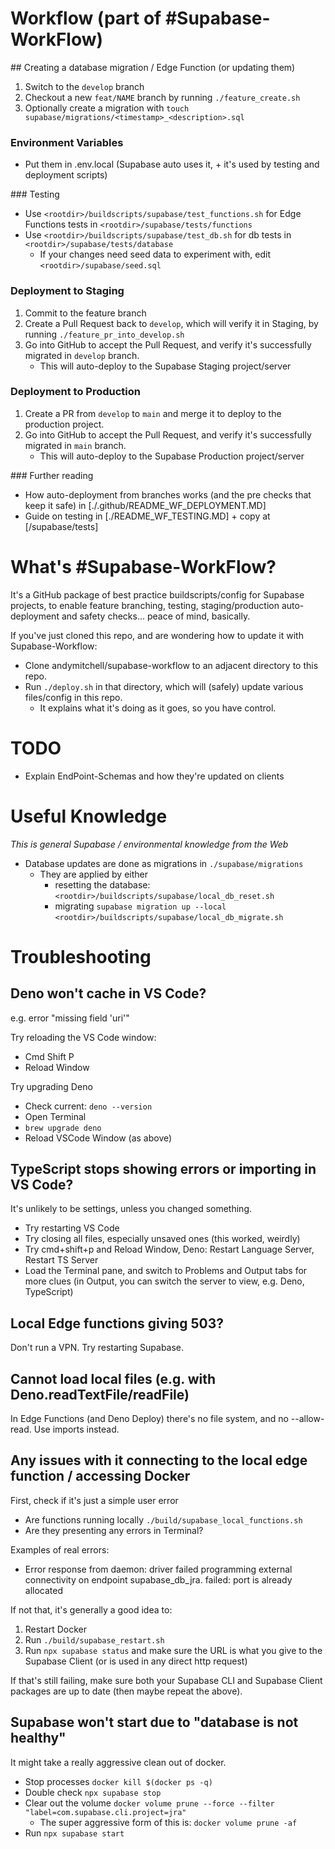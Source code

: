# Workflow (part of #Supabase-WorkFlow)

## Creating a database migration / Edge Function (or updating them)

1. Switch to the `develop` branch 
2. Checkout a new `feat/NAME` branch by running `./feature_create.sh`
3. Optionally create a migration with `touch supabase/migrations/<timestamp>_<description>.sql`

### Environment Variables

- Put them in .env.local (Supabase auto uses it, + it's used by testing and deployment scripts)

### Testing
- Use `<rootdir>/buildscripts/supabase/test_functions.sh` for Edge Functions tests in `<rootdir>/supabase/tests/functions`
- Use `<rootdir>/buildscripts/supabase/test_db.sh` for db tests in `<rootdir>/supabase/tests/database`
    - If your changes need seed data to experiment with, edit `<rootdir>/supabase/seed.sql`

### Deployment to Staging
1. Commit to the feature branch
2. Create a Pull Request back to `develop`, which will verify it in Staging, by running `./feature_pr_into_develop.sh` 
3. Go into GitHub to accept the Pull Request, and verify it's successfully migrated in `develop` branch. 
    - This will auto-deploy to the Supabase Staging project/server

### Deployment to Production
1. Create a PR from `develop` to `main` and merge it to deploy to the production project. 
2. Go into GitHub to accept the Pull Request, and verify it's successfully migrated in `main` branch. 
    - This will auto-deploy to the Supabase Production project/server

### Further reading
- How auto-deployment from branches works (and the pre checks that keep it safe) in [./.github/README_WF_DEPLOYMENT.MD]
- Guide on testing in [./README_WF_TESTING.MD] + copy at [<rootdir>/supabase/tests]

# What's #Supabase-WorkFlow?

It's a GitHub package of best practice buildscripts/config for Supabase projects, to enable feature branching, testing, staging/production auto-deployment and safety checks... peace of mind, basically. 

If you've just cloned this repo, and are wondering how to update it with Supabase-Workflow: 
- Clone andymitchell/supabase-workflow to an adjacent directory to this repo. 
- Run `./deploy.sh` in that directory, which will (safely) update various files/config in this repo. 
    - It explains what it's doing as it goes, so you have control. 

# TODO

- Explain EndPoint-Schemas and how they're updated on clients 

# Useful Knowledge 

_This is general Supabase / environmental knowledge from the Web_

- Database updates are done as migrations in `./supabase/migrations`
    - They are applied by either 
        - resetting the database: `<rootdir>/buildscripts/supabase/local_db_reset.sh`
        - migrating `supabase migration up --local` `<rootdir>/buildscripts/supabase/local_db_migrate.sh`


# Troubleshooting

## Deno won't cache in VS Code? 
e.g. error "missing field 'uri'"

Try reloading the VS Code window: 
- Cmd Shift P
- Reload Window

Try upgrading Deno
- Check current: `deno --version`
- Open Terminal 
- `brew upgrade deno`
- Reload VSCode Window (as above)

## TypeScript stops showing errors or importing in VS Code? 

It's unlikely to be settings, unless you changed something. 

- Try restarting VS Code
- Try closing all files, especially unsaved ones (this worked, weirdly)
- Try cmd+shift+p and Reload Window, Deno: Restart Language Server, Restart TS Server
- Load the Terminal pane, and switch to Problems and Output tabs for more clues (in Output, you can switch the server to view, e.g. Deno, TypeScript)

## Local Edge functions giving 503? 

Don't run a VPN. 
Try restarting Supabase.

## Cannot load local files (e.g. with Deno.readTextFile/readFile)

In Edge Functions (and Deno Deploy) there's no file system, and no --allow-read. Use imports instead.

## Any issues with it connecting to the local edge function / accessing Docker

First, check if it's just a simple user error
- Are functions running locally `./build/supabase_local_functions.sh`
- Are they presenting any errors in Terminal? 

Examples of real errors:
- Error response from daemon: driver failed programming external connectivity on endpoint supabase_db_jra. failed: port is already allocated

If not that, it's generally a good idea to: 
1. Restart Docker
2. Run `./build/supabase_restart.sh`
3. Run `npx supabase status` and make sure the URL is what you give to the Supabase Client (or is used in any direct http request)

If that's still failing, make sure both your Supabase CLI and Supabase Client packages are up to date (then maybe repeat the above). 

## Supabase won't start due to "database is not healthy"

It might take a really aggressive clean out of docker.

- Stop processes `docker kill $(docker ps -q)`
- Double check `npx supabase stop`
- Clear out the volume `docker volume prune --force --filter "label=com.supabase.cli.project=jra"`
    - The super aggressive form of this is: `docker volume prune -af`
- Run `npx supabase start`